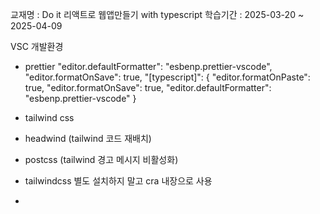 교재명 : Do it 리액트로 웹앱만들기 with typescript
학습기간 : 2025-03-20 ~ 2025-04-09

VSC 개발환경

- prettier
  "editor.defaultFormatter": "esbenp.prettier-vscode",
  "editor.formatOnSave": true,
  "[typescript]": {
  "editor.formatOnPaste": true,
  "editor.formatOnSave": true,
  "editor.defaultFormatter": "esbenp.prettier-vscode"
  }
- tailwind css
- headwind (tailwind 코드 재배치)
- postcss (tailwind 경고 메시지 비활성화)

- tailwindcss 별도 설치하지 말고 cra 내장으로 사용
-
